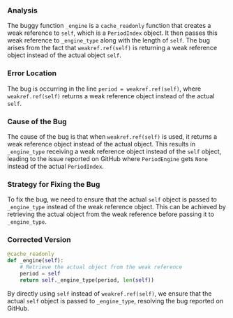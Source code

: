 ### Analysis
The buggy function `_engine` is a `cache_readonly` function that creates a weak reference to `self`, which is a `PeriodIndex` object. It then passes this weak reference to `_engine_type` along with the length of `self`. The bug arises from the fact that `weakref.ref(self)` is returning a weak reference object instead of the actual object `self`. 

### Error Location
The bug is occurring in the line `period = weakref.ref(self)`, where `weakref.ref(self)` returns a weak reference object instead of the actual `self`.

### Cause of the Bug
The cause of the bug is that when `weakref.ref(self)` is used, it returns a weak reference object instead of the actual object. This results in `_engine_type` receiving a weak reference object instead of the `self` object, leading to the issue reported on GitHub where `PeriodEngine` gets `None` instead of the actual `PeriodIndex`.

### Strategy for Fixing the Bug
To fix the bug, we need to ensure that the actual `self` object is passed to `_engine_type` instead of the weak reference object. This can be achieved by retrieving the actual object from the weak reference before passing it to `_engine_type`.

### Corrected Version
```python
@cache_readonly
def _engine(self):
    # Retrieve the actual object from the weak reference
    period = self
    return self._engine_type(period, len(self))
```

By directly using `self` instead of `weakref.ref(self)`, we ensure that the actual `self` object is passed to `_engine_type`, resolving the bug reported on GitHub.